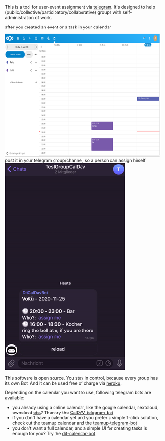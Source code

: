 This is a tool for user-event assignment via [telegram](https://telegram.org/). It's designed to help (public/collective/participatory/collaborative) groups with self-administration of work.

after you created an event or a task in your calendar 

<img src="doc/calendar.png" height="400"/>
post it in your telegram group/channel, so a person can assign hirself
<img src="doc/telegram-bot.gif" alt="telegram-gif"/>

This software is open source. You stay in control, because every group has its own Bot. And it can be used free of charge via [heroku](https://www.heroku.com/).

Depending on the calendar you want to use, following telegram bots are available:
* you already using a online calendar, like the google calendar, nextcloud, owncloud [etc.](https://en.wikipedia.org/wiki/CalDAV#Server)? Then try the [CalDAV-telegram-bot](https://github.com/dit-calendar/caldav-telegram-bot)
* if you don't have a calendar yet and you prefer a simple 1-click solution, check out the teamup calendar and the [teamup-telegram-bot](https://github.com/dit-calendar/teamup-telegram-bot)
* you don't want a full calendar, and a simple UI for creating tasks is enough for you? Try the [dit-calendar-bot](https://github.com/dit-calendar/dit-calendar-bot)
